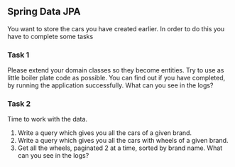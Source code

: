 ## Spring Data JPA

You want to store the cars you have created earlier. In order to do this you have to 
complete some tasks

### Task 1
Please extend your domain classes so they become entities. Try to use as little boiler 
plate code as possible.
You can find out if you have completed, by running the application successfully.
What can you see in the logs?

### Task 2
Time to work with the data.
1. Write a query which gives you all the cars of a given brand.
2. Write a query which gives you all the cars with wheels of a given brand.
3. Get all the wheels, paginated 2 at a time, sorted by brand name.
What can you see in the logs?
